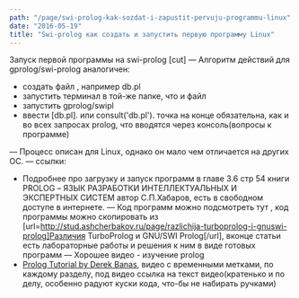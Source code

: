 ```yaml
---
path: "/page/swi-prolog-kak-sozdat-i-zapustit-pervuju-programmu-linux"
date: "2016-05-19"
title: "Swi-prolog как создать и запустить первую программу Linux"
---
```

Запуск первой программы на swi-prolog
[cut]
— Алгоритм действий для gprolog/swi-prolog аналогичен:
* создать файл , например db.pl
* запустить терминал в той-же папке, что и файл
* запустить gprolog/swipl
* ввести [db.pl]. или consult('db.pl'). точка на конце обязательна, как и во всех запросах prolog, что вводятся через консоль(вопросы к программе)

— Процесс описан для Linux, однако он мало чем отличается на других ОС.
— ссылки:
* Подробнее про загрузку и запуск программ в главе 3.6 стр 54 книги PROLOG – ЯЗЫК РАЗРАБОТКИ ИНТЕЛЛЕКТУАЛЬНЫХ И ЭКСПЕРТНЫХ СИСТЕМ автор С.П.Хабаров, есть в свободном доступе в интернете.
— Код программ можно подсмотреть тут , код программы можно скопировать из [url=http://stud.ashcherbakov.ru/page/razlichija-turboprolog-i-gnuswi-prolog]Различия TurboProlog и GNU/SWI Prolog[/url], вконце статьи есть лабораторные работы и решения к ним в виде готовых программ
— Хорошее видео - изучение prolog 
* <a href="https://www.youtube.com/watch?v=SykxWpFwMGs">Prolog Tutorial by Derek Banas</a>, видео с временными метками, по каждому разделу, под видео ссылка на текст видео(кратенько и по делу, особенно радуют куски кода, что-бы не набирать ручками)
